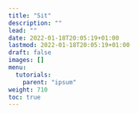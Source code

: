 ```yaml
---
title: "Sit"
description: ""
lead: ""
date: 2022-01-18T20:05:19+01:00
lastmod: 2022-01-18T20:05:19+01:00
draft: false
images: []
menu:
  tutorials:
    parent: "ipsum"
weight: 710
toc: true
---
```

